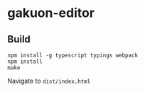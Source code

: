 # gakuon-editor

## Build

```
npm install -g typescript typings webpack
npm install
make
```

Navigate to `dist/index.html`
